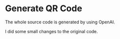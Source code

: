 # Generate QR Code

The whole source code is generated by using OpenAI.

I did some small changes to the original code.

